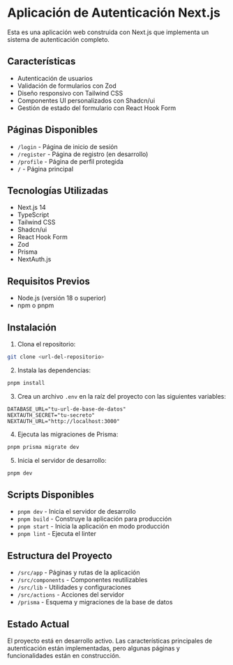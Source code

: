 # Aplicación de Autenticación Next.js

Esta es una aplicación web construida con Next.js que implementa un sistema de autenticación completo.

## Características

- Autenticación de usuarios
- Validación de formularios con Zod
- Diseño responsivo con Tailwind CSS
- Componentes UI personalizados con Shadcn/ui
- Gestión de estado del formulario con React Hook Form

## Páginas Disponibles

- `/login` - Página de inicio de sesión
- `/register` - Página de registro (en desarrollo)
- `/profile` - Página de perfil protegida
- `/` - Página principal

## Tecnologías Utilizadas

- Next.js 14
- TypeScript
- Tailwind CSS
- Shadcn/ui
- React Hook Form
- Zod
- Prisma
- NextAuth.js

## Requisitos Previos

- Node.js (versión 18 o superior)
- npm o pnpm

## Instalación

1. Clona el repositorio:

```bash
git clone <url-del-repositorio>
```

2. Instala las dependencias:

```bash
pnpm install
```

3. Crea un archivo `.env` en la raíz del proyecto con las siguientes variables:

```env
DATABASE_URL="tu-url-de-base-de-datos"
NEXTAUTH_SECRET="tu-secreto"
NEXTAUTH_URL="http://localhost:3000"
```

4. Ejecuta las migraciones de Prisma:

```bash
pnpm prisma migrate dev
```

5. Inicia el servidor de desarrollo:

```bash
pnpm dev
```

## Scripts Disponibles

- `pnpm dev` - Inicia el servidor de desarrollo
- `pnpm build` - Construye la aplicación para producción
- `pnpm start` - Inicia la aplicación en modo producción
- `pnpm lint` - Ejecuta el linter

## Estructura del Proyecto

- `/src/app` - Páginas y rutas de la aplicación
- `/src/components` - Componentes reutilizables
- `/src/lib` - Utilidades y configuraciones
- `/src/actions` - Acciones del servidor
- `/prisma` - Esquema y migraciones de la base de datos

## Estado Actual

El proyecto está en desarrollo activo. Las características principales de autenticación están implementadas, pero algunas páginas y funcionalidades están en construcción.
